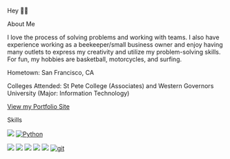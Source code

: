 
Hey 👋🏼

About Me

<p>I love the process of solving problems and working with teams. I also have experience working as a beekeeper/small business owner and enjoy having many outlets to express my creativity and utilize my problem-solving skills. For fun, my hobbies are basketball, motorcycles, and surfing.</p>
<p>Hometown:    San Francisco, CA</p>
<p>Colleges Attended: St Pete College (Associates) and Western Governors University (Major: Information Technology)</p>
<p><a href="http://www.drewsb.com/">View my Portfolio Site</a></p>

Skills

<a href="https://developer.mozilla.org/en-US/docs/Web/JavaScript"><img src="https://img.shields.io/badge/-JavaScript-F7DF1E?logo=JavaScript&logoColor=333333" /></a>
<a href="https://www.python.org/"><img alt="Python" src="https://img.shields.io/badge/-Python-3776AB?style=flat-square&logo=Python&logoColor=white&" /></a>

<a href="https://developer.mozilla.org/en-US/docs/Web/CSS"><img src="https://img.shields.io/badge/-CSS3-1572B6?logo=CSS3" /></a>
<a href="https://developer.mozilla.org/en-US/docs/Web/HTML"><img src="https://img.shields.io/badge/-HTML5-E34F26?logo=HTML5&logoColor=ffffff" /></a>
<a href="https://www.postgresql.org/"><img src="https://img.shields.io/badge/-PostgreSQL-336791?logo=PostgreSQL" /></a>
<a href="https://sequelize.org/"><img src="https://img.shields.io/badge/-Sequelize-039BE5" /></a>
<a href=https://www.sqlalchemy.org/><img src="https://img.shields.io/badge/-SQLAlchemy-red" /></a>
<a href="#"><img alt="git" src="https://img.shields.io/badge/-Git-F05032?style=flat-square&logo=git&logoColor=white" /></a>
